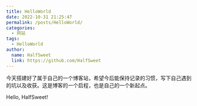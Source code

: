 ```yaml
---
title: HelloWorld
date: 2022-10-31 21:25:47
permalink: /posts/HelloWorld/
categories:
  - 网站
tags:
  - HelloWorld
author: 
  name: HalfSweet
  link: https://github.com/HalfSweet
---
```


今天搭建好了属于自己的一个博客站，希望今后能保持记录的习惯，写下自己遇到的坑以及收获。这是博客的一个启程，也是自己的一个新起点。

Hello, HalfSweet!
